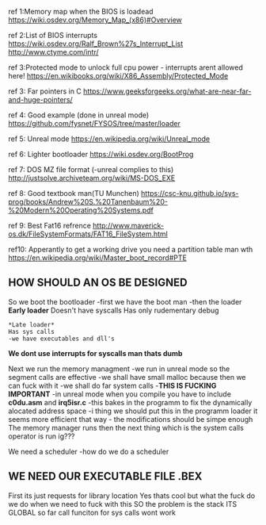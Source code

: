 ref 1:Memory map when the BIOS is loadead
https://wiki.osdev.org/Memory_Map_(x86)#Overview

ref 2:List of BIOS interrupts
https://wiki.osdev.org/Ralf_Brown%27s_Interrupt_List
http://www.ctyme.com/intr/

ref 3:Protected mode to unlock full cpu power - interrupts arent allowed here!
https://en.wikibooks.org/wiki/X86_Assembly/Protected_Mode

ref 3: Far pointers in C
https://www.geeksforgeeks.org/what-are-near-far-and-huge-pointers/

ref 4: Good example (done in unreal mode)
https://github.com/fysnet/FYSOS/tree/master/loader

ref 5: Unreal mode
https://en.wikipedia.org/wiki/Unreal_mode


ref 6: Lighter bootloader
https://wiki.osdev.org/BootProg

ref 7: DOS MZ file format (-unreal complies to this)
http://justsolve.archiveteam.org/wiki/MS-DOS_EXE

ref 8: Good textbook man(TU Munchen)
https://csc-knu.github.io/sys-prog/books/Andrew%20S.%20Tanenbaum%20-%20Modern%20Operating%20Systems.pdf

ref 9: Best Fat16 refrence
http://www.maverick-os.dk/FileSystemFormats/FAT16_FileSystem.html


ref10: Apperantly to get a working drive you need a partition table man wth
https://en.wikipedia.org/wiki/Master_boot_record#PTE

## HOW SHOULD AN OS BE DESIGNED ##

So we boot the bootloader
    -first we have the boot man 
    -then the loader
    **Early loader**
    Doesn't have syscalls
    Has only rudementary debug 

    *Late loader*
    Has sys calls
    -we have executables and dll's

**We dont use interrupts for syscalls man thats dumb**

Next we run the memory managment
    -we run in unreal mode so the segment calls are effective
    -we shall have small malloc because then we can fuck with it
    -we shall do far system calls
    -**THIS IS FUCKING IMPORTANT**
        -in unreal mode when you compile you have to include __c0du.asm__ and __irq5isr.c__ 
        -this bakes in the programm to fix the dynamically alocated address space
        -i thing we should put this in the programm loader it seems more efficient that way
        - the modifications should be simpe enough
The memory manager runs then the next thing which is the system calls operator is run ig???




We need a scheduler 
    -how do we do a scheduler


## WE NEED OUR EXECUTABLE FILE .BEX ##

First its just requests for library location
Yes thats cool but what the fuck do we do when we need to fuck with this
SO the problem is the stack
ITS GLOBAL so far call funciton for sys calls wont work 

